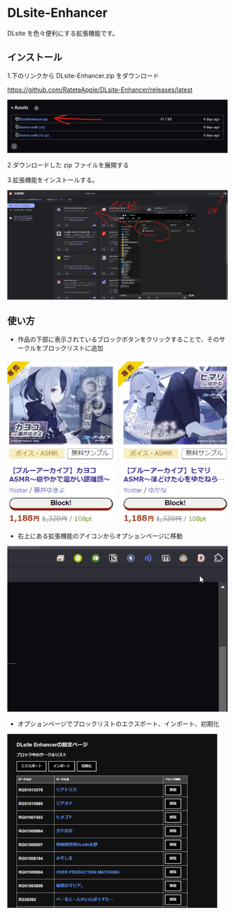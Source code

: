 # DLsite-Enhancer

DLsite を色々便利にする拡張機能です。

## インストール

1.下のリンクから DLsite-Enhancer.zip をダウンロード

<https://github.com/RateteApple/DLsite-Enhancer/releases/latest>

![image](README_assets/download.png)

2.ダウンロードした zip ファイルを展開する

3.拡張機能をインストールする。

![image](./README_assets/install.png)

## 使い方

- 作品の下部に表示されているブロックボタンをクリックすることで、そのサークルをブロックリストに追加

![image](./README_assets/block_animation.gif)

- 右上にある拡張機能のアイコンからオプションページに移動

![image](./README_assets/popup_animation.gif)

- オプションページでブロックリストのエクスポート、インポート、初期化

![image](./README_assets/options_page.png)

